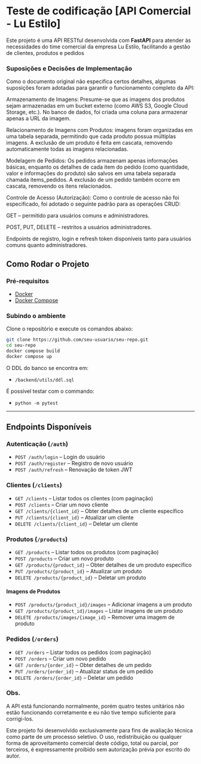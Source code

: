 # Teste de codificação [API Comercial - Lu Estilo]

Este projeto é uma API RESTful desenvolvida com **FastAPI** para atender às necessidades do time comercial da empresa Lu Estilo, facilitando a gestão de clientes, produtos e pedidos

### Suposições e Decisões de Implementação

Como o documento original não especifica certos detalhes, algumas suposições foram adotadas para garantir o funcionamento completo da API:

Armazenamento de Imagens: Presume-se que as imagens dos produtos sejam armazenadas em um bucket externo (como AWS S3, Google Cloud Storage, etc.). No banco de dados, foi criada uma coluna para armazenar apenas a URL da imagem.

Relacionamento de Imagens com Produtos:  imagens foram organizadas em uma tabela separada, permitindo que cada produto possua múltiplas imagens. A exclusão de um produto é feita em cascata, removendo automaticamente todas as imagens relacionadas.

Modelagem de Pedidos: Os pedidos armazenam apenas informações básicas, enquanto os detalhes de cada item do pedido (como quantidade, valor e informações do produto) são salvos em uma tabela separada chamada items_pedidos. A exclusão de um pedido também ocorre em cascata, removendo os itens relacionados.

Controle de Acesso (Autorização): Como o controle de acesso não foi especificado, foi adotado o seguinte padrão para as operações CRUD:

GET – permitido para usuários comuns e administradores.

POST, PUT, DELETE – restritos a usuários administradores.

Endpoints de registro, login e refresh token disponíveis tanto para usuários comuns quanto administradores.

## Como Rodar o Projeto

### Pré-requisitos

- [Docker](https://www.docker.com/)
- [Docker Compose](https://docs.docker.com/compose/)

### Subindo o ambiente

Clone o repositório e execute os comandos abaixo:

```bash
git clone https://github.com/seu-usuario/seu-repo.git
cd seu-repo
docker compose build
docker compose up
```
O DDL do banco se encontra em:

- `/backend/utils/ddl.sql`

É possivel testar com o commando:

- `python -m pytest`

---

## Endpoints Disponíveis

### Autenticação (`/auth`)

- `POST /auth/login` – Login do usuário
- `POST /auth/register` – Registro de novo usuário
- `POST /auth/refresh` – Renovação de token JWT

### Clientes (`/clients`)

- `GET /clients` – Listar todos os clientes (com paginação)
- `POST /clients` – Criar um novo cliente
- `GET /clients/{client_id}` – Obter detalhes de um cliente específico
- `PUT /clients/{client_id}` – Atualizar um cliente
- `DELETE /clients/{client_id}` – Deletar um cliente

### Produtos (`/products`)

- `GET /products` – Listar todos os produtos (com paginação)
- `POST /products` – Criar um novo produto
- `GET /products/{product_id}` – Obter detalhes de um produto específico
- `PUT /products/{product_id}` – Atualizar um produto
- `DELETE /products/{product_id}` – Deletar um produto

#### Imagens de Produtos

- `POST /products/{product_id}/images` – Adicionar imagens a um produto
- `GET /products/{product_id}/images` – Listar imagens de um produto
- `DELETE /products/images/{image_id}` – Remover uma imagem de produto

### Pedidos (`/orders`)

- `GET /orders` – Listar todos os pedidos (com paginação)
- `POST /orders` – Criar um novo pedido
- `GET /orders/{order_id}` – Obter detalhes de um pedido
- `PUT /orders/{order_id}` – Atualizar status de um pedido
- `DELETE /orders/{order_id}` – Deletar um pedido

### Obs.

A API está funcionando normalmente, porém quatro testes unitários não estão funcionando corretamente e eu não tive tempo suficiente para corrigi-los.

Este projeto foi desenvolvido exclusivamente para fins de avaliação técnica como parte de um processo seletivo.
O uso, redistribuição ou qualquer forma de aproveitamento comercial deste código, total ou parcial, por terceiros,
é expressamente proibido sem autorização prévia por escrito do autor.
